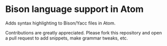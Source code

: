# Bison language support in Atom
Adds syntax highlighting to Bison/Yacc files in Atom.

Contributions are greatly appreciated. Please fork this repository and open a pull request to add snippets, make grammar tweaks, etc.
